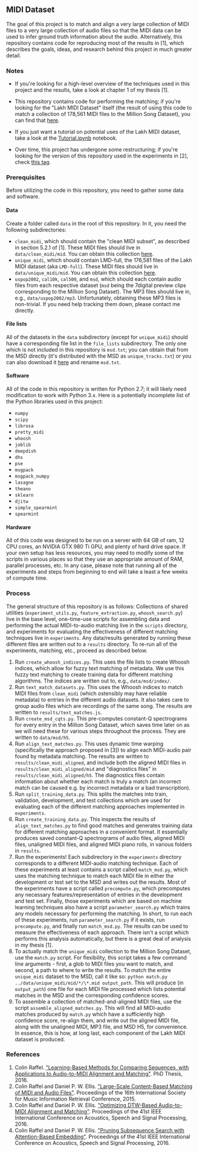 ## MIDI Dataset

The goal of this project is to match and align a very large collection of MIDI files to a very large collection of audio files so that the MIDI data can be used to infer ground truth information about the audio.  Alternatively, this repository contains code for reproducing most of the results in [1], which describes the goals, ideas, and research behind this project in much greater detail.

### Notes

- If you're looking for a high-level overview of the techniques used in this project and the results, take a look at chapter 1 of my thesis [1].

- This repository contains code for performing the matching; if you're looking for the "Lakh MIDI Dataset" itself (the result of using this code to match a collection of 178,561 MIDI files to the Million Song Dataset), you can find that [here](http://colinraffel.com/projects/lmd).

- If you just want a tutorial on potential uses of the Lakh MIDI dataset, take a look at the [Tutorial.ipynb](http://nbviewer.jupyter.org/github/craffel/midi-dataset/blob/master/Tutorial.ipynb) notebook.

- Over time, this project has undergone some restructuring; if you're looking for the version of this repository used in the experiments in [2], check [this tag](https://github.com/craffel/midi-dataset/releases/tag/v0.1.0).

### Prerequisites

Before utilizing the code in this repository, you need to gather some data and software.

#### Data

Create a folder called `data` in the root of this repository.  In it, you need the following subdirectories:

* `clean_midi`, which should contain the "clean MIDI subset", as described in section 5.2.1 of [1].  These MIDI files should live in `data/clean_midi/mid`.  You can obtain this collection [here](http://colinraffel.com/projects/lmd/).
* `unique_midi`, which should contain LMD-full, the 176,581 files of the Lakh MIDI dataset (aka `LMD-full`).  These MIDI files should live in `data/unique_midi/mid`.  You can obtain this collection [here](http://colinraffel.com/projects/lmd/).
* `uspop2002`, `cal10k`, `cal500`, and `msd`, which should each contain audio files from each respective dataset (`msd` being the 7digital preview clips corresponding to the Million Song Dataset).  The MP3 files should live in, e.g., `data/uspop2002/mp3`.  Unfortunately, obtaining these MP3 files is non-trivial.  If you need help tracking them down, please contact me directly.

#### File lists
All of the datasets in the `data` subdirectory (except for `unique_midi`) should have a corresponding file list in the `file_lists` subdirectory.  The only one which is not included in this repository is `msd.txt`; you can obtain that from the MSD directly (it's distributed with the MSD as `unique_tracks.txt`) or you can also download it [here](http://labrosa.ee.columbia.edu/millionsong/sites/default/files/AdditionalFiles/unique_tracks.txt) and rename `msd.txt`.

#### Software

All of the code in this repository is written for Python 2.7; it will likely need modification to work with Python 3.x.  Here is a potentially incomplete list of the Python libraries used in this project:

* `numpy`
* `scipy`
* `librosa`
* `pretty_midi`
* `whoosh`
* `joblib`
* `deepdish`
* `dhs`
* `pse`
* `msgpack`
* `msgpack_numpy`
* `lasagne`
* `theano`
* `sklearn`
* `djitw`
* `simple_spearmint`
* `spearmint`

#### Hardware

All of this code was designed to be run on a server with 64 GB of ram, 12 CPU cores, an NVIDIA GTX 980 Ti GPU, and plenty of hard drive space.  If your own setup has less resources, you may need to modify some of the scripts in various places so that they use an appropriate amount of RAM, parallel processes, etc.  In any case, please note that running all of the experiments and steps from beginning to end will take a least a few weeks of compute time.

### Process

The general structure of this repository is as follows: Collections of shared utilities (`experiment_utils.py`, `feature_extraction.py`, `whoosh_search.py`) live in the base level, one-time-use scripts for assembling data and performing the actual MIDI-to-audio matching live in the `scripts` directory, and experiments for evaluating the effectiveness of different matching techniques live in `experiments`.  Any data/results generated by running these different files are written out to a `results` directory.  To re-run all of the experiments, matching, etc., proceed as described below.

1. Run `create_whoosh_indices.py`.  This uses the file lists to create Whoosh indices, which allow for fuzzy text matching of metadata.  We use this fuzzy text matching to create training data for different matching algorithms.  The indices are written out to, e.g., `data/msd/index/`.
1. Run `text_match_datasets.py`.  This uses the Whoosh indices to match MIDI files from `clean_midi` (which ostensibly may have reliable metadata) to entries in the different audio datasets.  It also takes care to group audio files which are recordings of the same song.  The results are written to `results/text_matches.js`.
1. Run `create_msd_cqts.py`.  This pre-computes constant-Q spectrograms for every entry in the Million Song Dataset, which saves time later on as we will need these for various steps throughout the process.  They are written to `data/msd/h5`.
1. Run `align_text_matches.py`.  This uses dynamic time warping (specifically the approach proposed in [3]) to align each MIDI-audio pair found by metadata matching.  The results are written to `results/clean_midi_aligned`, and include both the aligned MIDI files in `results/clean_midi_aligned/mid` and "diagnostics files" in `results/clean_midi_aligned/h5`.  The diagnostics files contain information about whether each match is truly a match (an incorrect match can be caused e.g. by incorrect metadata or a bad transcription).
1. Run `split_training_data.py`.  This splits the matches into train, validation, development, and test collections which are used for evaluating each of the different matching approaches implemented in `experiments`.
1. Run `create_training_data.py`.  This inspects the results of `align_text_matches.py` to find good matches and generates training data for different matching approaches in a convenient format.  It essentially produces saved constant-Q spectrograms of audio files, aligned MIDI files, unaligned MIDI files, and aligned MIDI piano rolls, in various folders in `results`.
1. Run the experiments!  Each subdirectory in the `experiments` directory corresponds to a different MIDI-audio matching technique.  Each of these experiments at least contains a script called `match_msd.py`, which uses the matching technique to match each MIDI file in either the development or test set to the MSD and writes out the results.  Most of the experiments have a script called `precompute.py`, which precomputes any necessary features/representation of entries in the development and test set.  Finally, those experiments which are based on machine learning techniques also have a script `parameter_search.py` which trains any models necessary for performing the matching.  In short, to run each of these experiments, run `parameter_search.py` if it exists, run `precompute.py`, and finally run `match_msd.py`.  The results can be used to measure the effectiveness of each approach.  There isn't a script which performs this analysis automatically, but there is a great deal of analysis in my thesis [1].
1. To actually match the `unique_midi` collection to the Million Song Dataset, use the `match.py` script.  For flexibility, this script takes a few command line arguments - first, a glob to MIDI files you want to match, and second, a path to where to write the results.  To match the entire `unique_midi` dataset to the MSD, call it like so: `python match.py ../data/unique_midi/mid/*/\*.mid output_path`.  This will produce (in `output_path`) one file for each MIDI file processed which lists potential matches in the MSD and the corresponding confidence scores.
1. To assemble a collection of matched-and-aligned MIDI files, use the script `assemble_aligned_matches.py`.  This will find all MIDI-audio matches produced by `match.py` which have a sufficiently high confidence score, re-align them, and write out the aligned MIDI file, along with the unaligned MIDI, MP3 file, and MSD H5, for convenience.  In essence, this is how, at long last, each component of the Lakh MIDI dataset is produced.

### References

1. Colin Raffel.  ["Learning-Based Methods for Comparing Sequences, with Applications to Audio-to-MIDI Alignment and Matching"](http://colinraffel.com/publications/thesis.pdf). PhD Thesis, 2016.
1. Colin Raffel and Daniel P. W. Ellis. ["Large-Scale Content-Based Matching of MIDI and Audio Files"](http://colinraffel.com/publications/ismir2015large.pdf).  Proceedings of the 16th International Society for Music Information Retrieval Conference, 2015.
1. Colin Raffel and Daniel P. W. Ellis. ["Optimizing DTW-Based Audio-to-MIDI Alignment and Matching"](http://colinraffel.com/publications/icassp2016optimizing.pdf).  Proceedings of the 41st IEEE International Conference on Acoustics, Speech and Signal Processing, 2016.
1. Colin Raffel and Daniel P. W. Ellis. ["Pruning Subsequence Search with Attention-Based Embedding"](http://colinraffel.com/publications/icassp2016pruning.pdf).  Proceedings of the 41st IEEE International Conference on Acoustics, Speech and Signal Processing, 2016.
